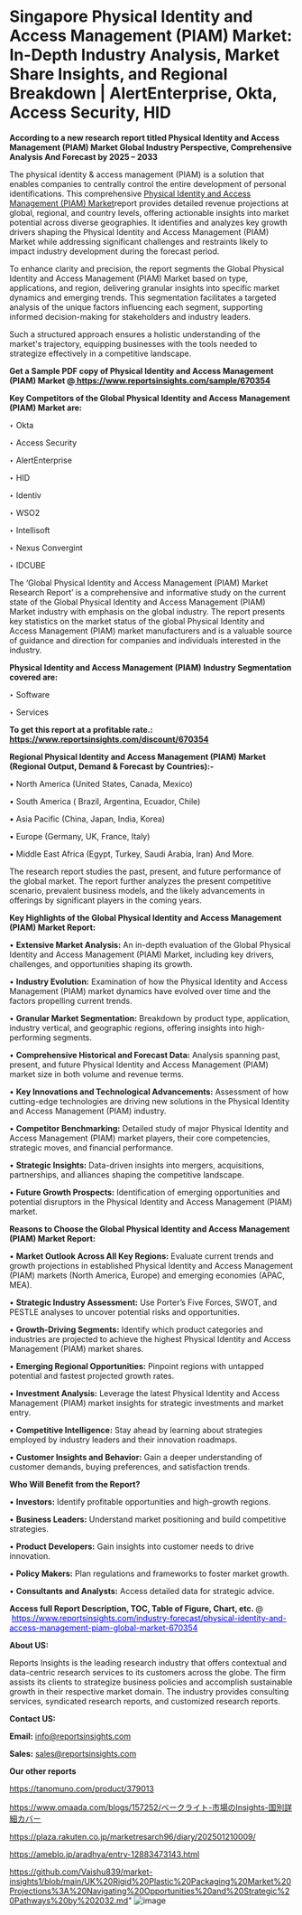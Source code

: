 # Singapore Physical Identity and Access Management (PIAM) Market: In-Depth Industry Analysis, Market Share Insights, and Regional Breakdown | AlertEnterprise, Okta, Access Security, HID

<strong>According to a new research report titled Physical Identity and Access Management (PIAM) Market Global Industry Perspective, Comprehensive Analysis And Forecast by 2025 – 2033</strong>

The physical identity & access management (PIAM) is a solution that enables companies to centrally control the entire development of personal identifications. This comprehensive <a href=https://www.reportsinsights.com/sample/670354>Physical Identity and Access Management (PIAM) Market</a>report provides detailed revenue projections at global, regional, and country levels, offering actionable insights into market potential across diverse geographies. It identifies and analyzes key growth drivers shaping the Physical Identity and Access Management (PIAM) Market while addressing significant challenges and restraints likely to impact industry development during the forecast period.

To enhance clarity and precision, the report segments the Global Physical Identity and Access Management (PIAM) Market based on type, applications, and region, delivering granular insights into specific market dynamics and emerging trends. This segmentation facilitates a targeted analysis of the unique factors influencing each segment, supporting informed decision-making for stakeholders and industry leaders.

Such a structured approach ensures a holistic understanding of the market's trajectory, equipping businesses with the tools needed to strategize effectively in a competitive landscape.

<strong>Get a Sample PDF copy of Physical Identity and Access Management (PIAM) Market </strong><strong>@<a href=https://www.reportsinsights.com/sample/670354 style=color:#0000ff;> https://www.reportsinsights.com/sample/670354</a></strong></font>

<strong>Key Competitors of the Global Physical Identity and Access Management (PIAM) Market are:</strong>

‣ Okta

‣ Access Security

‣ AlertEnterprise

‣ HID

‣ Identiv

‣ WSO2

‣ Intellisoft

‣ Nexus Convergint

‣ IDCUBE

The ‘Global Physical Identity and Access Management (PIAM) Market Research Report’ is a comprehensive and informative study on the current state of the Global Physical Identity and Access Management (PIAM) Market industry with emphasis on the global industry. The report presents key statistics on the market status of the global Physical Identity and Access Management (PIAM) market manufacturers and is a valuable source of guidance and direction for companies and individuals interested in the industry.

<strong>Physical Identity and Access Management (PIAM) Industry Segmentation covered are:</strong>

‣ Software

‣ Services

<strong>To get this report at a profitable rate.: <a href=https://www.reportsinsights.com/discount/670354 style=color:#0000ff;>https://www.reportsinsights.com/discount/670354</a></strong></font>

<strong>Regional Physical Identity and Access Management (PIAM) Market (Regional Output, Demand &amp; Forecast by Countries):-</strong>

• North America (United States, Canada, Mexico)

• South America ( Brazil, Argentina, Ecuador, Chile)

• Asia Pacific (China, Japan, India, Korea)

• Europe (Germany, UK, France, Italy)

• Middle East Africa (Egypt, Turkey, Saudi Arabia, Iran) And More.

The research report studies the past, present, and future performance of the global market. The report further analyzes the present competitive scenario, prevalent business models, and the likely advancements in offerings by significant players in the coming years.

<strong>Key Highlights of the Global Physical Identity and Access Management (PIAM) Market Report:</strong>

• <strong>Extensive Market Analysis:</strong> An in-depth evaluation of the Global Physical Identity and Access Management (PIAM) Market, including key drivers, challenges, and opportunities shaping its growth.

• <strong>Industry Evolution:</strong> Examination of how the Physical Identity and Access Management (PIAM) market dynamics have evolved over time and the factors propelling current trends.

• <strong>Granular Market Segmentation:</strong> Breakdown by product type, application, industry vertical, and geographic regions, offering insights into high-performing segments.

• <strong>Comprehensive Historical and Forecast Data:</strong> Analysis spanning past, present, and future Physical Identity and Access Management (PIAM) market size in both volume and revenue terms.

• <strong>Key Innovations and Technological Advancements:</strong> Assessment of how cutting-edge technologies are driving new solutions in the Physical Identity and Access Management (PIAM) industry.

• <strong>Competitor Benchmarking:</strong> Detailed study of major Physical Identity and Access Management (PIAM) market players, their core competencies, strategic moves, and financial performance.

• <strong>Strategic Insights:</strong> Data-driven insights into mergers, acquisitions, partnerships, and alliances shaping the competitive landscape.

• <strong>Future Growth Prospects:</strong> Identification of emerging opportunities and potential disruptors in the Physical Identity and Access Management (PIAM) market.

<strong>Reasons to Choose the Global Physical Identity and Access Management (PIAM) Market Report:</strong>

• <strong>Market Outlook Across All Key Regions:</strong> Evaluate current trends and growth projections in established Physical Identity and Access Management (PIAM) markets (North America, Europe) and emerging economies (APAC, MEA).

• <strong>Strategic Industry Assessment:</strong> Use Porter’s Five Forces, SWOT, and PESTLE analyses to uncover potential risks and opportunities.

• <strong>Growth-Driving Segments:</strong> Identify which product categories and industries are projected to achieve the highest Physical Identity and Access Management (PIAM) market shares.

• <strong>Emerging Regional Opportunities:</strong> Pinpoint regions with untapped potential and fastest projected growth rates.

• <strong>Investment Analysis:</strong> Leverage the latest Physical Identity and Access Management (PIAM) market insights for strategic investments and market entry.

• <strong>Competitive Intelligence:</strong> Stay ahead by learning about strategies employed by industry leaders and their innovation roadmaps.

• <strong>Customer Insights and Behavior:</strong> Gain a deeper understanding of customer demands, buying preferences, and satisfaction trends.

<strong>Who Will Benefit from the Report?</strong>

• <strong>Investors:</strong> Identify profitable opportunities and high-growth regions.

• <strong>Business Leaders:</strong> Understand market positioning and build competitive strategies.

• <strong>Product Developers:</strong> Gain insights into customer needs to drive innovation.

• <strong>Policy Makers:</strong> Plan regulations and frameworks to foster market growth.

• <strong>Consultants and Analysts:</strong> Access detailed data for strategic advice.
</ul>
<strong>Access full Report Description, TOC, Table of Figure, Chart, etc. </strong>@  <a href=https://www.reportsinsights.com/industry-forecast/physical-identity-and-access-management-piam-global-market-670354 style=color:#0000ff;>https://www.reportsinsights.com/industry-forecast/physical-identity-and-access-management-piam-global-market-670354</a></font>

<strong><strong>About US</strong>:</strong>

Reports Insights is the leading research industry that offers contextual and data-centric research services to its customers across the globe. The firm assists its clients to strategize business policies and accomplish sustainable growth in their respective market domain. The industry provides consulting services, syndicated research reports, and customized research reports.

<strong>Contact US:</strong>

<p class=""""><b>Email:</b> <a href=mailto:info@reportsinsights.com>info@reportsinsights.com</a></p>
<p class=""""><b>Sales:</b> <a href=mailto:sales@reportsinsights.com>sales@reportsinsights.com</a></p>

<strong>Our other reports</strong>

<a href=https://tanomuno.com/product/379013>https://tanomuno.com/product/379013</a>

<a href=https://www.omaada.com/blogs/157252/ベークライト-市場のInsights-国別詳細カバー>https://www.omaada.com/blogs/157252/ベークライト-市場のInsights-国別詳細カバー</a>

<a href=https://plaza.rakuten.co.jp/marketresarch96/diary/202501210009/>https://plaza.rakuten.co.jp/marketresarch96/diary/202501210009/</a>

<a href=https://ameblo.jp/aradhya/entry-12883473143.html>https://ameblo.jp/aradhya/entry-12883473143.html</a>

<a href=https://github.com/Vaishu839/market-insights1/blob/main/UK%20Rigid%20Plastic%20Packaging%20Market%20Projections%3A%20Navigating%20Opportunities%20and%20Strategic%20Pathways%20by%202032.md>https://github.com/Vaishu839/market-insights1/blob/main/UK%20Rigid%20Plastic%20Packaging%20Market%20Projections%3A%20Navigating%20Opportunities%20and%20Strategic%20Pathways%20by%202032.md</a>"
![image](https://github.com/user-attachments/assets/40c7c96f-2b8b-44bc-96aa-b7bf6d0d430e)
